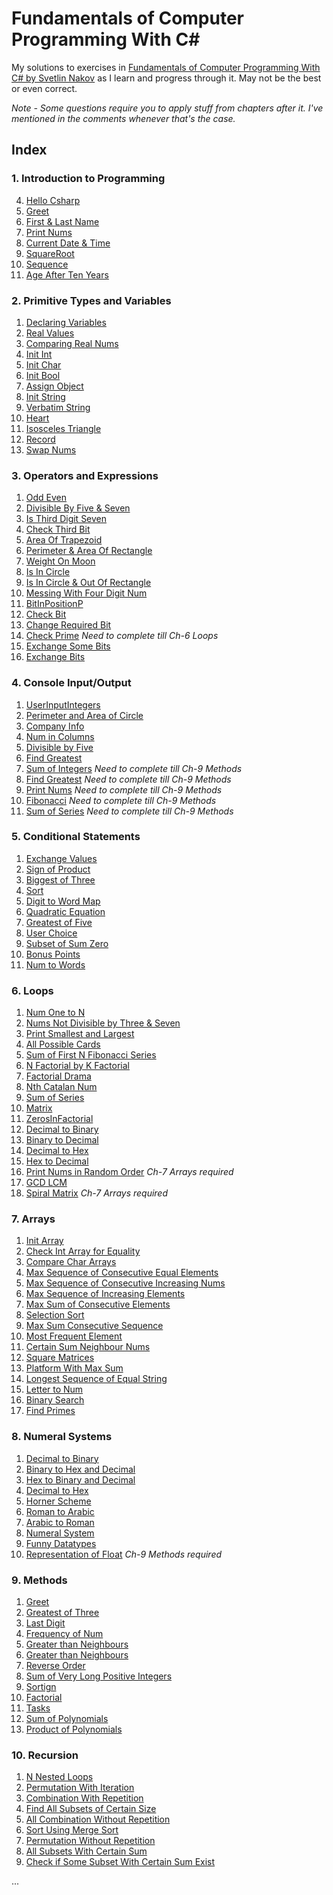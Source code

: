 # Fundamentals of Computer Programming With C#
My solutions to exercises in [Fundamentals of Computer Programming With C# by Svetlin Nakov](https://introprogramming.info/english-intro-csharp-book/) as I learn and progress through it. May not be the best or even correct.

*Note - Some questions require you to apply stuff from chapters after it. I've mentioned in the comments whenever that's the case.*

## Index
### 1. Introduction to Programming
4. [Hello Csharp](https://github.com/Tankit927/CSharpNakovSolutions/blob/main/Ch1/Ch1Q4/Ch1Q4/HelloCsharp.cs)
5. [Greet](https://github.com/Tankit927/CSharpNakovSolutions/blob/main/Ch1/Ch1Q5/Ch1Q5/Greet.cs)
6. [First & Last Name](https://github.com/Tankit927/CSharpNakovSolutions/blob/main/Ch1/Ch1Q6/Ch1Q6/FirstNLastName.cs)
7. [Print Nums](https://github.com/Tankit927/CSharpNakovSolutions/blob/main/Ch1/Ch1Q7/Ch1Q7/PrintNums.cs)
8. [Current Date & Time](https://github.com/Tankit927/CSharpNakovSolutions/blob/main/Ch1/Ch1Q8/Ch1Q8/CurrentDateNTime.cs)
9. [SquareRoot](https://github.com/Tankit927/CSharpNakovSolutions/blob/main/Ch1/Ch1Q7/Ch1Q7/PrintNums.cs)
10. [Sequence](https://github.com/Tankit927/CSharpNakovSolutions/blob/main/Ch1/Ch1Q10/Ch1Q10/Sequence.cs)
11. [Age After Ten Years](https://github.com/Tankit927/CSharpNakovSolutions/blob/main/Ch1/Ch1Q11/Ch1Q11/AgeAfterTenYears.cs)

### 2. Primitive Types and Variables
1. [Declaring Variables](https://github.com/Tankit927/CSharpNakovSolutions/blob/main/Ch2/Ch2Q1/Ch2Q1/DeclaringVariables.cs)
2. [Real Values](https://github.com/Tankit927/CSharpNakovSolutions/blob/main/Ch2/Ch2Q2/Ch2Q2/RealValues.cs)
3. [Comparing Real Nums](https://github.com/Tankit927/CSharpNakovSolutions/blob/main/Ch2/Ch2Q3/Ch2Q3/ComparingRealNums.cs)
4. [Init Int](https://github.com/Tankit927/CSharpNakovSolutions/blob/main/Ch2/Ch2Q4/Ch2Q4/InitInt.cs)
5. [Init Char](https://github.com/Tankit927/CSharpNakovSolutions/blob/main/Ch2/Ch2Q5/Ch2Q5/InitChar.cs)
6. [Init Bool](https://github.com/Tankit927/CSharpNakovSolutions/blob/main/Ch2/Ch2Q6/Ch2Q6/InitBool.cs)
7. [Assign Object](https://github.com/Tankit927/CSharpNakovSolutions/blob/main/Ch2/Ch2Q7/Ch2Q7/AssignObject.cs)
8. [Init String](https://github.com/Tankit927/CSharpNakovSolutions/blob/main/Ch2/Ch2Q8/Ch2Q8/InitString.cs)
9. [Verbatim String](https://github.com/Tankit927/CSharpNakovSolutions/blob/main/Ch2/Ch2Q9/Ch2Q9/VerbatimString.cs)
10. [Heart](https://github.com/Tankit927/CSharpNakovSolutions/blob/main/Ch2/Ch2Q10/Ch2Q10/Heart.cs)
11. [Isosceles Triangle](https://github.com/Tankit927/CSharpNakovSolutions/blob/main/Ch2/Ch2Q11/Ch2Q11/IsoscelesTriangle.cs)
12. [Record](https://github.com/Tankit927/CSharpNakovSolutions/blob/main/Ch2/Ch2Q12/Ch2Q12/Record.cs)
13. [Swap Nums](https://github.com/Tankit927/CSharpNakovSolutions/blob/main/Ch2/Ch2Q13/Ch2Q13/SwapNums.cs)

### 3. Operators and Expressions
1. [Odd Even](https://github.com/Tankit927/CSharpNakovSolutions/blob/main/Ch3/Ch3Q1/Ch3Q1/OddEven.cs)
2. [Divisible By Five & Seven](https://github.com/Tankit927/CSharpNakovSolutions/blob/main/Ch3/Ch3Q2/Ch3Q2/DivisibleByFiveNSeven.cs)
3. [Is Third Digit Seven](https://github.com/Tankit927/CSharpNakovSolutions/blob/main/Ch3/Ch3Q3/Ch3Q3/IsThirdDigitSeven.cs)
4. [Check Third Bit](https://github.com/Tankit927/CSharpNakovSolutions/blob/main/Ch3/Ch3Q4/Ch3Q4/CheckThirdBit.cs)
5. [Area Of Trapezoid](https://github.com/Tankit927/CSharpNakovSolutions/blob/main/Ch3/Ch3Q5/Ch3Q5/AreaOfTrapezoid.cs)
6. [Perimeter & Area Of Rectangle](https://github.com/Tankit927/CSharpNakovSolutions/blob/main/Ch3/Ch3Q6/Ch3Q6/PerimeterNAreaOfRectangle.cs)
7. [Weight On Moon](https://github.com/Tankit927/CSharpNakovSolutions/blob/main/Ch3/Ch3Q7/Ch3Q7/WeightOnMoon.cs)
8. [Is In Circle](https://github.com/Tankit927/CSharpNakovSolutions/blob/main/Ch3/Ch3Q8/Ch3Q8/IsInCircle.cs)
9. [Is In Circle & Out Of Rectangle](https://github.com/Tankit927/CSharpNakovSolutions/blob/main/Ch3/Ch3Q9/Ch3Q9/IsInCircleNOutOfRectangle.cs)
10. [Messing With Four Digit Num](https://github.com/Tankit927/CSharpNakovSolutions/blob/main/Ch3/Ch3Q10/Ch3Q10/MessingWithFourDigitNum.cs)
11. [BitInPositionP](https://github.com/Tankit927/CSharpNakovSolutions/blob/main/Ch3/Ch3Q11/Ch3Q11/BitInPositionP.cs)
12. [Check Bit](https://github.com/Tankit927/CSharpNakovSolutions/blob/main/Ch3/Ch3Q12/Ch3Q12/CheckBit.cs)
13. [Change Required Bit](https://github.com/Tankit927/CSharpNakovSolutions/blob/main/Ch3/Ch3Q13/Ch3Q13/ChangeRequiredBit.cs)
14. [Check Prime](https://github.com/Tankit927/CSharpNakovSolutions/blob/main/Ch3/Ch3Q14/Ch3Q14/CheckPrime.cs) *Need to complete till Ch-6 Loops*
15. [Exchange Some Bits](https://github.com/Tankit927/CSharpNakovSolutions/blob/main/Ch3/Ch3Q15/Ch3Q15/ExchangeSomeBits.cs)
16. [Exchange Bits](https://github.com/Tankit927/CSharpNakovSolutions/blob/main/Ch3/Ch3Q16/Ch3Q16/ExchangeBits.cs)

### 4. Console Input/Output
1. [UserInputIntegers](https://github.com/Tankit927/CSharpNakovSolutions/blob/main/Ch4/Ch4Q1/Ch4Q1/UserInputIntegers.cs)
2. [Perimeter and Area of Circle](https://github.com/Tankit927/CSharpNakovSolutions/blob/main/Ch4/Ch4Q2/Ch4Q2/PerimeterNAreaOfCircle.cs)
3. [Company Info](https://github.com/Tankit927/CSharpNakovSolutions/blob/main/Ch4/Ch4Q3/Ch4Q3/CompanyInfo.cs)
4. [Num in Columns](https://github.com/Tankit927/CSharpNakovSolutions/blob/main/Ch4/Ch4Q4/Ch4Q4/NumInColumns.cs)
5. [Divisible by Five](https://github.com/Tankit927/CSharpNakovSolutions/blob/main/Ch4/Ch4Q5/Ch4Q5/DivisibleByFive.cs)
6. [Find Greatest](https://github.com/Tankit927/CSharpNakovSolutions/blob/main/Ch4/Ch4Q6/Ch4Q6/FindGreatest.cs)
7. [Sum of Integers](https://github.com/Tankit927/CSharpNakovSolutions/blob/main/Ch4/Ch4Q7/Ch4Q7/SumOfIntegers.cs) *Need to complete till Ch-9 Methods*
8. [Find Greatest](https://github.com/Tankit927/CSharpNakovSolutions/blob/main/Ch4/Ch4Q8/Ch4Q8/FindGreatest.cs) *Need to complete till Ch-9 Methods*
10. [Print Nums](https://github.com/Tankit927/CSharpNakovSolutions/blob/main/Ch4/Ch4Q10/Ch4Q10/PrintNums.cs) *Need to complete till Ch-9 Methods*
11. [Fibonacci](https://github.com/Tankit927/CSharpNakovSolutions/blob/main/Ch4/Ch4Q11/Ch4Q11/Fibonacci.cs) *Need to complete till Ch-9 Methods*
12. [Sum of Series](https://github.com/Tankit927/CSharpNakovSolutions/blob/main/Ch4/Ch4Q12/Ch4Q12/SumOfSeries.cs) *Need to complete till Ch-9 Methods*

### 5. Conditional Statements
1. [Exchange Values](https://github.com/Tankit927/CSharpNakovSolutions/blob/main/Ch5/Ch5Q1/Ch5Q1/ExchangeValues.cs)
2. [Sign of Product](https://github.com/Tankit927/CSharpNakovSolutions/blob/main/Ch5/Ch5Q2/Ch5Q2/SignOfProduct.cs)
3. [Biggest of Three](https://github.com/Tankit927/CSharpNakovSolutions/blob/main/Ch5/Ch5Q3/Ch5Q3/BiggestOfThree.cs)
4. [Sort](https://github.com/Tankit927/CSharpNakovSolutions/blob/main/Ch5/Ch5Q4/Ch5Q4/Sort.cs)
5. [Digit to Word Map](https://github.com/Tankit927/CSharpNakovSolutions/blob/main/Ch5/Ch5Q5/Ch5Q5/DigitToWordMap.cs)
6. [Quadratic Equation](https://github.com/Tankit927/CSharpNakovSolutions/blob/main/Ch5/Ch5Q6/Ch5Q6/QuadraticEquation.cs)
7. [Greatest of Five](https://github.com/Tankit927/CSharpNakovSolutions/blob/main/Ch5/Ch5Q7/Ch5Q7/GreatestOfFive.cs)
8. [User Choice](https://github.com/Tankit927/CSharpNakovSolutions/blob/main/Ch5/Ch5Q8/Ch5Q8/UserChoice.cs)
9. [Subset of Sum Zero](https://github.com/Tankit927/CSharpNakovSolutions/blob/main/Ch5/Ch5Q9/Ch5Q9/SubsetsOfSumZero.cs)
10. [Bonus Points](https://github.com/Tankit927/CSharpNakovSolutions/blob/main/Ch5/Ch5Q10/Ch5Q10/BonusPoints.cs)
11. [Num to Words](https://github.com/Tankit927/CSharpNakovSolutions/blob/main/Ch5/Ch5Q11/Ch5Q11/NumToWords.cs)

### 6. Loops
1. [Num One to N](https://github.com/Tankit927/CSharpNakovSolutions/blob/main/Ch6/Ch6Q1/Ch6Q1/NumOneToN.cs)
2. [Nums Not Divisible by Three & Seven](https://github.com/Tankit927/CSharpNakovSolutions/blob/main/Ch6/Ch6Q2/Ch6Q2/NumsNotDivByThreeAndSeven.cs)
3. [Print Smallest and Largest](https://github.com/Tankit927/CSharpNakovSolutions/blob/main/Ch6/Ch6Q3/Ch6Q3/PrintSmallestNLargest.cs)
4. [All Possible Cards](https://github.com/Tankit927/CSharpNakovSolutions/blob/main/Ch6/Ch6Q4/Ch6Q4/AllPossibleCards.cs)
5. [Sum of First N Fibonacci Series](https://github.com/Tankit927/CSharpNakovSolutions/blob/main/Ch6/Ch6Q5/Ch6Q5/SumOfFirstNFibonacciSeries.cs)
6. [N Factorial by K Factorial](https://github.com/Tankit927/CSharpNakovSolutions/blob/main/Ch6/Ch6Q6/Ch6Q6/NFactorialByKFactorial.cs)
7. [Factorial Drama](https://github.com/Tankit927/CSharpNakovSolutions/blob/main/Ch6/Ch6Q7/Ch6Q7/FactorialDrama.cs)
8. [Nth Catalan Num](https://github.com/Tankit927/CSharpNakovSolutions/blob/main/Ch6/Ch6Q8/Ch6Q8/NthCatalanNum.cs)
9. [Sum of Series](https://github.com/Tankit927/CSharpNakovSolutions/blob/main/Ch6/Ch6Q9/Ch6Q9/SumOfSeries.cs)
10. [Matrix](https://github.com/Tankit927/CSharpNakovSolutions/blob/main/Ch6/Ch6Q10/Ch6Q10/Matrix.cs)
11. [ZerosInFactorial](https://github.com/Tankit927/CSharpNakovSolutions/blob/main/Ch6/Ch6Q11/Ch6Q11/ZerosInFactorial.cs)
12. [Decimal to Binary](https://github.com/Tankit927/CSharpNakovSolutions/blob/main/Ch6/Ch6Q12/Ch6Q12/DecimalToBinary.cs)
13. [Binary to Decimal](https://github.com/Tankit927/CSharpNakovSolutions/blob/main/Ch6/Ch6Q13/Ch6Q13/BinaryToDecimal.cs)
14. [Decimal to Hex](https://github.com/Tankit927/CSharpNakovSolutions/blob/main/Ch6/Ch6Q14/Ch6Q14/DecimalToHex.cs)
15. [Hex to Decimal](https://github.com/Tankit927/CSharpNakovSolutions/blob/main/Ch6/Ch6Q15/Ch6Q15/HexToDecimal.cs)
16. [Print Nums in Random Order](https://github.com/Tankit927/CSharpNakovSolutions/blob/main/Ch6/Ch6Q16/Ch6Q16/PrintNumsInRandomOrder.cs) *Ch-7 Arrays required*
17. [GCD LCM](https://github.com/Tankit927/CSharpNakovSolutions/blob/main/Ch6/Ch6Q17/Ch6Q17/GCD_LCM.cs)
18. [Spiral Matrix](https://github.com/Tankit927/CSharpNakovSolutions/blob/main/Ch6/Ch6Q18/Ch6Q18/SpiralMatrix.cs) *Ch-7 Arrays required*

### 7. Arrays
1. [Init Array](https://github.com/Tankit927/CSharpNakovSolutions/blob/main/Ch7/Ch7Q1/Ch7Q1/InitArray.cs)
2. [Check Int Array for Equality](https://github.com/Tankit927/CSharpNakovSolutions/blob/main/Ch7/Ch7Q2/Ch7Q2/CheckIntArrayForEquality.cs)
3. [Compare Char Arrays](https://github.com/Tankit927/CSharpNakovSolutions/blob/main/Ch7/Ch7Q3/Ch7Q3/CompareCharArrays.cs)
4. [Max Sequence of Consecutive Equal Elements](https://github.com/Tankit927/CSharpNakovSolutions/blob/main/Ch7/Ch7Q4/Ch7Q4/MaxSequenceOfConsecutiveEqualElements.cs)
5. [Max Sequence of Consecutive Increasing Nums](https://github.com/Tankit927/CSharpNakovSolutions/blob/main/Ch7/Ch7Q5/Ch7Q5/MaxSequenceOfConsecutivelyIncreasingNums.cs)
6. [Max Sequence of Increasing Elements](https://github.com/Tankit927/CSharpNakovSolutions/blob/main/Ch7/Ch7Q6/Ch7Q6/MaxSequenceOfIncreasingElements.cs)
7. [Max Sum of Consecutive Elements](https://github.com/Tankit927/CSharpNakovSolutions/blob/main/Ch7/Ch7Q7/Ch7Q7/MaxSumOfKConsecutiveElements.cs)
8. [Selection Sort](https://github.com/Tankit927/CSharpNakovSolutions/blob/main/Ch7/Ch7Q8/Ch7Q8/SelectionSort.cs)
9. [Max Sum Consecutive Sequence](https://github.com/Tankit927/CSharpNakovSolutions/blob/main/Ch7/Ch7Q9/Ch7Q9/MaxSumConsecutiveSequence.cs)
10. [Most Frequent Element](https://github.com/Tankit927/CSharpNakovSolutions/blob/main/Ch7/Ch7Q10/Ch7Q10/MostFrequentElement.cs)
11. [Certain Sum Neighbour Nums](https://github.com/Tankit927/CSharpNakovSolutions/blob/main/Ch7/Ch7Q11/Ch7Q11/CertainSumNeighborNums.cs)
12. [Square Matrices](https://github.com/Tankit927/CSharpNakovSolutions/blob/main/Ch7/Ch7Q12/Ch7Q12/SquareMatrices.cs)
13. [Platform With Max Sum](https://github.com/Tankit927/CSharpNakovSolutions/blob/main/Ch7/Ch7Q13/Ch7Q13/PlatformWithMaxSum.cs)
14. [Longest Sequence of Equal String](https://github.com/Tankit927/CSharpNakovSolutions/blob/main/Ch7/Ch7Q14/Ch7Q14/LongestSequenceOfEqualString.cs)
15. [Letter to Num](https://github.com/Tankit927/CSharpNakovSolutions/blob/main/Ch7/Ch7Q15/Ch7Q15/LetterToNum.cs)
16. [Binary Search](https://github.com/Tankit927/CSharpNakovSolutions/blob/main/Ch7/Ch7Q16/Ch7Q16/BinarySearch.cs)
19. [Find Primes](https://github.com/Tankit927/CSharpNakovSolutions/blob/main/Ch7/Ch7Q16/Ch7Q16/BinarySearch.cs)

### 8. Numeral Systems
1. [Decimal to Binary](https://github.com/Tankit927/CSharpNakovSolutions/blob/main/Ch8/Ch8Q1/Ch8Q1/DecimalToBinary.cs)
2. [Binary to Hex and Decimal](https://github.com/Tankit927/CSharpNakovSolutions/blob/main/Ch8/Ch8Q2/Ch8Q2/BinToHexAndDecimal.cs)
3. [Hex to Binary and Decimal](https://github.com/Tankit927/CSharpNakovSolutions/blob/main/Ch8/Ch8Q3/Ch8Q3/HexToBinAndDecimal.cs)
6. [Decimal to Hex](https://github.com/Tankit927/CSharpNakovSolutions/blob/main/Ch8/Ch8Q6/Ch8Q6/DecimalToHex.cs)
10. [Horner Scheme](https://github.com/Tankit927/CSharpNakovSolutions/blob/main/Ch8/Ch8Q10/Ch8Q10/HornerScheme.cs)
11. [Roman to Arabic](https://github.com/Tankit927/CSharpNakovSolutions/blob/main/Ch8/Ch8Q11/Ch8Q11/RomanToArabic.cs)
12. [Arabic to Roman](https://github.com/Tankit927/CSharpNakovSolutions/blob/main/Ch8/Ch8Q12/Ch8Q12/ArabicToRoman.cs)
13. [Numeral System](https://github.com/Tankit927/CSharpNakovSolutions/blob/main/Ch8/Ch8Q13/Ch8Q13/NumeralSystem.cs)
14. [Funny Datatypes](https://github.com/Tankit927/CSharpNakovSolutions/blob/main/Ch8/Ch8Q14/Ch8Q14/FunnyDataTypes.cs)
15. [Representation of Float](https://github.com/Tankit927/CSharpNakovSolutions/blob/main/Ch8/Ch8Q15/Ch8Q15/RepresentationOfFloat.cs) *Ch-9 Methods required*

### 9. Methods
1. [Greet](https://github.com/Tankit927/CSharpNakovSolutions/blob/main/Ch9/Ch9Q1/Ch9Q1/Greet.cs)
2. [Greatest of Three](https://github.com/Tankit927/CSharpNakovSolutions/blob/main/Ch9/Ch9Q2/Ch9Q2/GreatestOfThree.cs)
3. [Last Digit](https://github.com/Tankit927/CSharpNakovSolutions/blob/main/Ch9/Ch9Q3/Ch9Q3/LastDigit.cs)
4. [Frequency of Num](https://github.com/Tankit927/CSharpNakovSolutions/blob/main/Ch9/Ch9Q4/Ch9Q4/FrequencyOfNum.cs)
5. [Greater than Neighbours](https://github.com/Tankit927/CSharpNakovSolutions/blob/main/Ch9/Ch9Q5/Ch9Q5/GreaterThanNeighbours.cs)
6. [Greater than Neighbours](https://github.com/Tankit927/CSharpNakovSolutions/blob/main/Ch9/Ch9Q6/Ch9Q6/GreaterThanNeighbours.cs)
7. [Reverse Order](https://github.com/Tankit927/CSharpNakovSolutions/blob/main/Ch9/Ch9Q7/Ch9Q7/ReversedOrder.cs)
8. [Sum of Very Long Positive Integers](https://github.com/Tankit927/CSharpNakovSolutions/blob/main/Ch9/Ch9Q8/Ch9Q8/SumOfVeryLongPositiveIntegers.cs)
9. [Sortign](https://github.com/Tankit927/CSharpNakovSolutions/blob/main/Ch9/Ch9Q9/Ch9Q9/Sorting.cs)
10. [Factorial](https://github.com/Tankit927/CSharpNakovSolutions/blob/main/Ch9/Ch9Q10/Ch9Q10/Factorial.cs)
11. [Tasks](https://github.com/Tankit927/CSharpNakovSolutions/blob/main/Ch9/Ch9Q11/Ch9Q11/Tasks.cs)
12. [Sum of Polynomials](https://github.com/Tankit927/CSharpNakovSolutions/blob/main/Ch9/Ch9Q12/Ch9Q12/SumOfPolynomials.cs)
13. [Product of Polynomials](https://github.com/Tankit927/CSharpNakovSolutions/blob/main/Ch9/Ch9Q13/Ch9Q13/ProductOfPolynomials.cs)

### 10. Recursion
1. [N Nested Loops](https://github.com/Tankit927/CSharpNakovSolutions/blob/main/Ch10/Ch10Q1/Ch10Q1/NNestedLoops.cs)
2. [Permutation With Iteration](https://github.com/Tankit927/CSharpNakovSolutions/blob/main/Ch10/Ch10Q2/Ch10Q2/PermutationWithIteration.cs)
3. [Combination With Repetition](https://github.com/Tankit927/CSharpNakovSolutions/blob/main/Ch10/Ch10Q3/Ch10Q3/CombinationWithRepetition.cs)
4. [Find All Subsets of Certain Size](https://github.com/Tankit927/CSharpNakovSolutions/blob/main/Ch10/Ch10Q4/Ch10Q4/FindAllSubsetsOfCertainSize.cs)
5. [All Combination Without Repetition](https://github.com/Tankit927/CSharpNakovSolutions/blob/main/Ch10/Ch10Q5/Ch10Q5/AllCombinationsWithoutRepetition.cs)
6. [Sort Using Merge Sort](https://github.com/Tankit927/CSharpNakovSolutions/blob/main/Ch10/Ch10Q6/Ch10Q6/SortUsingMergeSort.cs)
7. [Permutation Without Repetition](https://github.com/Tankit927/CSharpNakovSolutions/blob/main/Ch10/Ch10Q7/Ch10Q7/PermutationWithoutRepetition.cs)
8. [All Subsets With Certain Sum](https://github.com/Tankit927/CSharpNakovSolutions/blob/main/Ch10/Ch10Q8/Ch10Q8/AllSubsetsWithCertainSum.cs)
9. [Check if Some Subset With Certain Sum Exist](https://github.com/Tankit927/CSharpNakovSolutions/blob/main/Ch10/Ch10Q9/Ch10Q9/CheckIfSomeSubetWithCertainSumExist.cs)

...

